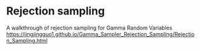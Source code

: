 # Rejection sampling

A walkthrough of rejection sampling for Gamma Random Variables
https://jingjingguo1.github.io/Gamma_Sampler_Rejection_Sampling/Rejection_Sampling.html
